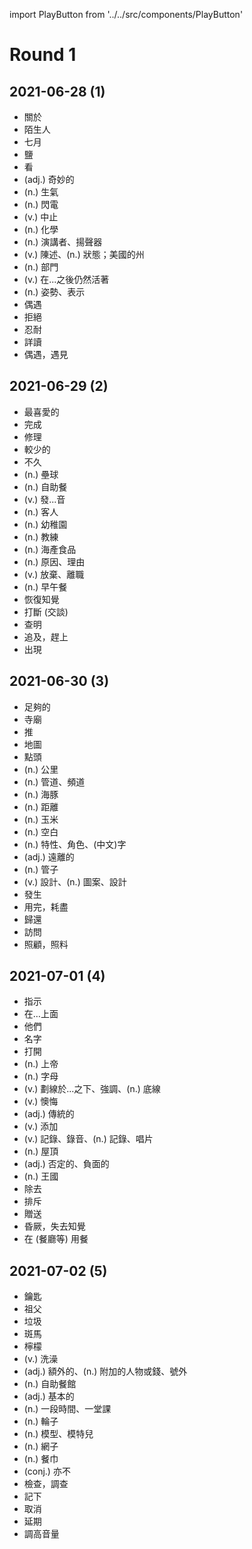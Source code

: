 import PlayButton from '../../src/components/PlayButton'

# Round 1

## 2021-06-28 (1)
- <PlayButton value="about" /> 關於
- <PlayButton value="stranger" /> 陌生人
- <PlayButton value="July" /> 七月
- <PlayButton value="salt" /> 鹽
- <PlayButton value="watch" /> 看
- <PlayButton value="fantastic" /> (adj.) 奇妙的
- <PlayButton value="anger" /> (n.) 生氣
- <PlayButton value="lightning" /> (n.) 閃電
- <PlayButton value="pause" /> (v.) 中止
- <PlayButton value="chemistry" /> (n.) 化學
- <PlayButton value="speaker" /> (n.) 演講者、揚聲器
- <PlayButton value="state" /> (v.) 陳述、(n.) 狀態；美國的州
- <PlayButton value="department" /> (n.) 部門
- <PlayButton value="survive" /> (v.) 在...之後仍然活著
- <PlayButton value="gesture" /> (n.) 姿勢、表示
- <PlayButton value="run across" /> 偶遇
- <PlayButton value="turn down (2)" /> 拒絕
- <PlayButton value="put up with" /> 忍耐
- <PlayButton value="read over" /> 詳讀
- <PlayButton value="run into" /> 偶遇，遇見

## 2021-06-29 (2)
- <PlayButton value="favorite" /> 最喜愛的
- <PlayButton value="finish" /> 完成
- <PlayButton value="fix" /> 修理
- <PlayButton value="less" /> 較少的
- <PlayButton value="soon" /> 不久
- <PlayButton value="softball" /> (n.) 壘球
- <PlayButton value="buffet" /> (n.) 自助餐
- <PlayButton value="pronounce" /> (v.) 發...音
- <PlayButton value="guest" /> (n.) 客人
- <PlayButton value="kindergarten" /> (n.) 幼稚園
- <PlayButton value="coach" /> (n.) 教練
- <PlayButton value="seafood" /> (n.) 海產食品
- <PlayButton value="cause" /> (n.) 原因、理由
- <PlayButton value="quit" /> (v.) 放棄、離職
- <PlayButton value="brunch" /> (n.) 早午餐
- <PlayButton value="come to" /> 恢復知覺
- <PlayButton value="break in on" /> 打斷 (交談)
- <PlayButton value="make sure of" /> 查明
- <PlayButton value="catch up with" /> 追及，趕上
- <PlayButton value="show up" /> 出現

## 2021-06-30 (3)
- <PlayButton value="enough" /> 足夠的
- <PlayButton value="temple" /> 寺廟
- <PlayButton value="push" /> 推
- <PlayButton value="map" /> 地圖
- <PlayButton value="nod" /> 點頭
- <PlayButton value="kilometer" /> (n.) 公里
- <PlayButton value="channel" /> (n.) 管道、頻道
- <PlayButton value="dolphin" /> (n.) 海豚
- <PlayButton value="distance" /> (n.) 距離
- <PlayButton value="corn" /> (n.) 玉米
- <PlayButton value="blank" /> (n.) 空白
- <PlayButton value="character" /> (n.) 特性、角色、(中文)字
- <PlayButton value="distant" /> (adj.) 遠離的
- <PlayButton value="tube" /> (n.) 管子
- <PlayButton value="design" /> (v.) 設計、(n.) 圖案、設計
- <PlayButton value="go on (2)" /> 發生
- <PlayButton value="go through" /> 用完，耗盡
- <PlayButton value="give back" /> 歸還
- <PlayButton value="come over" /> 訪問
- <PlayButton value="look after" /> 照顧，照料

## 2021-07-01 (4)
- <PlayButton value="show" /> 指示
- <PlayButton value="on" /> 在…上面
- <PlayButton value="they" /> 他們
- <PlayButton value="name" /> 名字
- <PlayButton value="open" /> 打開
- <PlayButton value="god" /> (n.) 上帝
- <PlayButton value="alphabet" /> (n.) 字母
- <PlayButton value="underline" /> (v.) 劃線於...之下、強調、(n.) 底線
- <PlayButton value="regret" /> (v.) 懊悔
- <PlayButton value="traditional" /> (adj.) 傳統的
- <PlayButton value="add" /> (v.) 添加
- <PlayButton value="record" /> (v.) 記錄、錄音、(n.) 記錄、唱片
- <PlayButton value="roof" /> (n.) 屋頂
- <PlayButton value="negative" /> (adj.) 否定的、負面的
- <PlayButton value="kingdom" /> (n.) 王國
- <PlayButton value="get rid of" /> 除去
- <PlayButton value="turn off (2)" /> 排斥
- <PlayButton value="give away" /> 贈送
- <PlayButton value="pass out" /> 昏厥，失去知覺
- <PlayButton value="eat out" /> 在 (餐廳等) 用餐

## 2021-07-02 (5)
- <PlayButton value="key" /> 鑰匙
- <PlayButton value="grandfather" /> 祖父
- <PlayButton value="garbage" /> 垃圾
- <PlayButton value="zebra" /> 斑馬
- <PlayButton value="lemon" /> 檸檬
- <PlayButton value="bathe" /> (v.) 洗澡
- <PlayButton value="extra" /> (adj.) 額外的、(n.) 附加的人物或錢、號外
- <PlayButton value="cafeteria" /> (n.) 自助餐館
- <PlayButton value="basic" /> (adj.) 基本的
- <PlayButton value="period" /> (n.) 一段時間、一堂課
- <PlayButton value="wheel" /> (n.) 輪子
- <PlayButton value="model" /> (n.) 模型、模特兒
- <PlayButton value="net" /> (n.) 網子
- <PlayButton value="napkin" /> (n.) 餐巾
- <PlayButton value="nor" /> (conj.) 亦不
- <PlayButton value="check up on" /> 檢查，調查
- <PlayButton value="take down" /> 記下
- <PlayButton value="call off" /> 取消
- <PlayButton value="put off" /> 延期
- <PlayButton value="turn up" /> 調高音量

<!--
## 2021-07-05 (6)

-->
<!--
## 2021-07-06 (7)

-->
<!--
## 2021-07-07 (8)

-->
<!--
## 2021-07-08 (9)

-->
<!--
## 2021-07-09 (10)

-->
<!--
## 2021-07-12 (11)

-->
<!--
## 2021-07-13 (12)

-->
<!--
## 2021-07-14 (13)

-->
<!--
## 2021-07-15 (14)

-->
<!--
## 2021-07-16 (15)

-->
<!--
## 2021-07-19 (16)

-->
<!--
## 2021-07-20 (17)

-->
<!--
## 2021-07-21 (18)

-->
<!--
## 2021-07-22 (19)

-->
<!--
## 2021-07-23 (20)

-->
<!--
## 2021-07-26 (21)

-->
